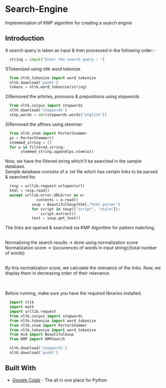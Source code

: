 # Search-Engine
Implementation of KMP algorithm for creating a search engine

## Introduction
A search query is taken as input & then processed in the following order:-
```python
  string = input("Enter the search query : ")
```  
1)Tokenized using nltk word tokenize<br />
```python
  from nltk.tokenize import word_tokenize
  nltk.download('punkt')
  tokens = nltk.word_tokenize(string)
```  
2)Removed the articles, pronouns & prepositions using stopwords<br />
```python
  from nltk.corpus import stopwords
  nltk.download('stopwords')
  stop_words = set(stopwords.words("english"))
  ```
3)Removed the affixes using stemmer<br />
```python
  from nltk.stem import PorterStemmer
  ps = PorterStemmer()
  stemmed_string = []
  for w in filtered_string:
       stemmed_string.append(ps.stem(w))
```

Now, we have the filtered string which'll be searched in the sample database.<br />
Sample database consists of a .txt file which has certain links to be parsed & searched for.<br />
```python
  resp = urllib.request.urlopen(url)
  html = resp.read()
  except urllib.error.URLError as e:
              contents = e.read()
            soup = BeautifulSoup(html,"html.parser")                        
            for script in soup(["script", "style"]):
                script.extract()   
            text = soup.get_text()  
```

The links are opened & searched via KMP Algorithm for pattern matching.<br /><br />

Normalizing the search results -> done using normalization score<br />
Normalization score -> (occurences of words in input string)/(total number of words)<br /><br />

By this normalization score, we calculate the relevance of the links. Now, we display them in decreasing order of their relevance. <br />
<br /> <br />

Before running, make sure you have the required libraries installed.
```python
  import nltk
  import math 
  import urllib.request
  from nltk.corpus import stopwords
  from nltk.tokenize import word_tokenize
  from nltk.stem import PorterStemmer
  from nltk.tokenize import word_tokenize
  from bs4 import BeautifulSoup
  from KMP import KMPSearch

  nltk.download('stopwords')
  nltk.download('punkt')

```

## Built With

* [Google Colab](https://colab.research.google.com/) - The all in one place for Python


